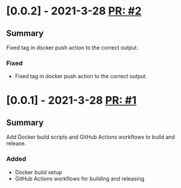 # [0.0.2] - 2021-3-28 [PR: #2](https://github.com/dolittle-platform/GoModuleRedirecter/pull/2)
## Summary

Fixed tag in docker push action to the correct output.

### Fixed

- Fixed tag in docker push action to the correct output.


# [0.0.1] - 2021-3-28 [PR: #1](https://github.com/dolittle-platform/GoModuleRedirecter/pull/1)
## Summary

Add Docker build scripts and GitHub Actions workflows to build and release.

### Added

- Docker build setup
- GitHub Actions workflows for building and releasing


